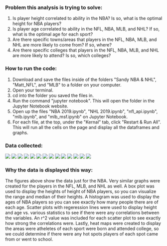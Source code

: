 ### Problem this analysis is trying to solve:
1. Is player height correlated to ability in the NBA? Is so, what is the optimal height for NBA players?
1. Is player age correlated to ability in the NFL, NBA, MLB, and NHL? If so, what is the optimal age for each sport?
1. Are there specific towns/areas that players in the NFL, NBA, MLB, and NHL are more likely to come from? If so, where?
1. Are there specific colleges that players in the NFL, NBA, MLB, and NHL are more likely to attend? Is so, which colleges?

### How to run the code:
1. Download and save the files inside of the folders "Sandy NBA & NHL", "Matt_NFL", and "MLB" to a folder on your computer.
1. Open your terminal.
1. cd into the folder you saved the files in.
1. Run the command "jupyter notebook". This will open the folder in the Jupyter Notebook website.
1. Open up the files "NBA 2019.ipynb", "NHL 2019.ipynb", "nfl_api.ipynb", "mlb.ipynb", and "mlb_msf.ipynb" on Jupyter Notebook.
1. For each file, at the top, under the "Kernal" tab, click "Restart & Run All". This will run all the cells on the page and display all the dataframes and graphs.

### Data collected:
![](Sandy%20NBA%20&%20NHL/Figures/nba%202019%20height%20boxplot.png)
![](Sandy%20NBA%20&%20NHL/Figures/height%20vs.%20points%20top%202019%20nba.png)
![](Sandy%20NBA%20&%20NHL/Figures/height%20vs.%20assists%20top%202019%20nba.png)
![](Sandy%20NBA%20&%20NHL/Figures/height%20vs.%20rebounds%20top%202019%20nba.png)
![](Sandy%20NBA%20&%20NHL/Figures/height%20vs.%20blocks%20top%202019%20nba.png)
![](Sandy%20NBA%20&%20NHL/Figures/height%20vs.%20steals%20top%202019%20nba.png)
![](Sandy%20NBA%20&%20NHL/Figures/num%20ages%202019%20nba.png)
![](Sandy%20NBA%20&%20NHL/Figures/points%20top%20100%202019%20nba.png)
![](Sandy%20NBA%20&%20NHL/Figures/assists%20top%20100%202019%20nba.png)
![](Sandy%20NBA%20&%20NHL/Figures/rebounds%20top%20100%202019%20nba.png)
![](Sandy%20NBA%20&%20NHL/Figures/blocks%20top%20100%202019%20nba.png)
![](Sandy%20NBA%20&%20NHL/Figures/steals%20top%20100%202019%20nba.png)
![](Sandy%20NBA%20&%20NHL/Figures/nba%20birth%20map.png)
![](Sandy%20NBA%20&%20NHL/Figures/nba%20college%20map.png)

### Why the data is displayed this way:
The figures above show the data just for the NBA. Very similar graphs were created for the players in the NFL, MLB, and NHL as well. A box plot was used to display the heights of height of NBA players, so you can visualize the range and median of their heights. A histogram was used to display the ages of NBA players so you can see exactly how many people there are of each age. Scatter plots with regeression lines were used to display height and age vs. various statistics to see if there were any correlations between the variables. An r^2 value was included for each scatter plot to see exactly how strong the correlations were. Lastly, heat maps were created to display the areas were atheletes of each sport were born and attended college, so we could determine if there were any hot spots players of each spot came from or went to school.
